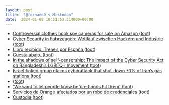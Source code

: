 ```yaml
---
layout: post
title:  "@fernand0's Mastodon"
date:  2024-01-08 18:31:53.314000+00:00
---
```

*  [Controversial clothes hook spy cameras for sale on Amazon ](https://www.bbc.com/news/technology-6765231) ([toot](https://mastodon.social/@fernand0/111721756297728078))
*  [Cyber Security in Fahrzeugen: Wettlauf zwischen Hackern und Industrie​ ](https://www.heise.de/hintergrund/Cyber-Security-in-Fahrzeugen-Wettlauf-zwischen-Hackern-und-Industrie-9318721.htm) ([toot](https://mastodon.social/@fernand0/111721442678495243))
*  [Libro recibido. Trenes por España ](https://fotografiasenmovimiento.wordpress.com/2024/01/08/libro-recibido-trenes-por-espana) ([toot](https://mastodon.social/@fernand0/111721408841944558))
*  [Cuesta abajo. ](https://avecesunafoto.wordpress.com/2024/01/08/cuesta-abajo) ([toot](https://mastodon.social/@fernand0/111721373083944687))
*  [In the shadows of self-censorship: The impact of the Cyber Security Act on Bangladesh’s LGBTQ+ movement ](https://globalvoices.org/2024/01/04/in-the-shadows-of-self-censorship-the-impact-of-the-cyber-security-act-on-bangladeshs-lgbtq-movement) ([toot](https://mastodon.social/@fernand0/111721298189548633))
*  [Israel-linked group claims cyberattack that shut down 70% of Iran’s gas stations  ](https://www.timesofisrael.com/israel-linked-group-claims-cyberattack-that-shuts-down-70-of-irans-gas-stations/) ([toot](https://mastodon.social/@fernand0/111721089156154645))
*  [ ](https://mastodon.social/users/fernand0/statuses/111720658895500712/activity) ([toot](https://mastodon.social/users/fernand0/statuses/111720658895500712/activity))
*  ['We want to let people know before floods hit them' ](https://www.bbc.com/news/business-6774825) ([toot](https://mastodon.social/@fernand0/111720392733050879))
*  [Servicios de Orange afectados por un robo de credenciales ](https://unaaldia.hispasec.com/2024/01/servicios-de-orange-afectados-por-un-robo-de-credenciales.htm) ([toot](https://mastodon.social/@fernand0/111720131339927028))
*  [Custodia ](https://www.flickr.com/photos/fernand0/53420243940) ([toot](https://mastodon.social/@fernand0/111720031695705714))
